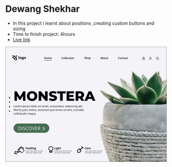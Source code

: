 # Dewang Shekhar

- In this project i learnt about positions ,creating custom buttons and sizing
- Time to finish project: 4hours
- [Live link](https://plantproj6.netlify.app)

![screenshot](/live-class-project-6/6.png)
